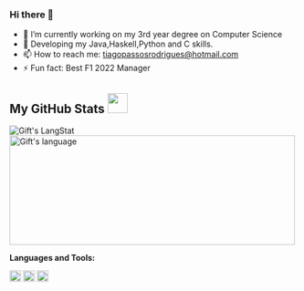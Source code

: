 ### Hi there 👋


- 🔭 I’m currently working on my 3rd year degree on Computer Science
- 🌱 Developing my Java,Haskell,Python and C skills.
- 📫 How to reach me: tiagopassosrodrigues@hotmail.com
- ⚡ Fun fact: Best F1 2022 Manager 

 <!-- GitHub section -->

 ##  My GitHub Stats <img src = "https://i.pinimg.com/originals/65/c4/f4/65c4f452571be1261e9c623f7da488ac.gif" width = 35px> 
 
 <div>
   <img align="center" src="https://github-readme-streak-stats.herokuapp.com/?user=TiagoPR" alt="Gift's LangStat" />
  <img align="center" src="https://github-readme-stats.vercel.app/api/top-langs?username=TiagoPR&langs_count=10&show_icons=true&locale=en&layout=compact&theme=light" alt="Gift's language" height="192px"  width="500px"/>
</div>

<!-- GitHub section: END -->

**Languages and Tools:**

<code><img height="20" src="https://external-content.duckduckgo.com/iu/?u=https%3A%2F%2Fraw.githubusercontent.com%2Fpittsburgh-haskell%2Fpittsburgh-haskell-logo%2Fmaster%2Fpittsburgh-haskell-256.png&f=1&nofb=1"></code>
<code><img height="20" src="https://external-content.duckduckgo.com/iu/?u=https%3A%2F%2Flogos-download.com%2Fwp-content%2Fuploads%2F2016%2F10%2FJava_logo_icon.png&f=1&nofb=1"></code>
<code><img height="20" src="https://external-content.duckduckgo.com/iu/?u=https%3A%2F%2Fupload.wikimedia.org%2Fwikipedia%2Fcommons%2Fthumb%2Fc%2Fc3%2FPython-logo-notext.svg%2F1200px-Python-logo-notext.svg.png&f=1&nofb=1"></code>
